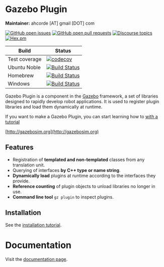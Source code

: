 # Gazebo Plugin

**Maintainer:** ahcorde [AT] gmail [DOT] com

[![GitHub open issues](https://img.shields.io/github/issues-raw/gazebosim/gz-plugin.svg)](https://github.com/gazebosim/gz-plugin/issues)
[![GitHub open pull requests](https://img.shields.io/github/issues-pr-raw/gazebosim/gz-plugin.svg)](https://github.com/gazebosim/gz-plugin/pulls)
[![Discourse topics](https://img.shields.io/discourse/https/community.gazebosim.org/topics.svg)](https://community.gazebosim.org)
[![Hex.pm](https://img.shields.io/hexpm/l/plug.svg)](https://www.apache.org/licenses/LICENSE-2.0)

Build | Status
-- | --
Test coverage | [![codecov](https://codecov.io/gh/gazebosim/gz-plugin/tree/main/graph/badge.svg)](https://codecov.io/gh/gazebosim/gz-plugin/tree/main)
Ubuntu Noble  | [![Build Status](https://build.osrfoundation.org/job/gz_plugin-ci-main-noble-amd64/badge/icon)](https://build.osrfoundation.org/job/gz_plugin-ci-main-noble-amd64/)
Homebrew      | [![Build Status](https://build.osrfoundation.org/buildStatus/icon?job=gz_plugin-ci-main-homebrew-amd64)](https://build.osrfoundation.org/job/gz_plugin-ci-main-homebrew-amd64)
Windows       | [![Build Status](https://build.osrfoundation.org/buildStatus/icon?job=gz_plugin-main-clowin)](https://build.osrfoundation.org/job/gz_plugin-main-clowin)


Gazebo Plugin is a component in the [Gazebo](http://gazebosim.org) framework, a set
of libraries designed to rapidly develop robot applications.
It is used to register plugin libraries and load them dynamically at runtime.

If you want to make a Gazebo Plugin, you can start learning how to [with a tutorial](https://gazebosim.org/api/sim/9/createsystemplugins.html)

[http://gazebosim.org](http://gazebosim.org)

## Features

* Registration of **templated and non-templated** classes from any translation unit.
* Querying of interfaces **by C++ type or name string**.
* **Dynamically load** plugins at runtime according to the interfaces they provide.
* **Reference counting** of plugin objects to unload libraries no longer in use.
* **Command line tool** `gz plugin` to inspect plugins.

## Installation

See the [installation tutorial](https://gazebosim.org/api/plugin/2/installation.html).

# Documentation

Visit the [documentation page](https://gazebosim.org/api/plugin/2/index.html).

